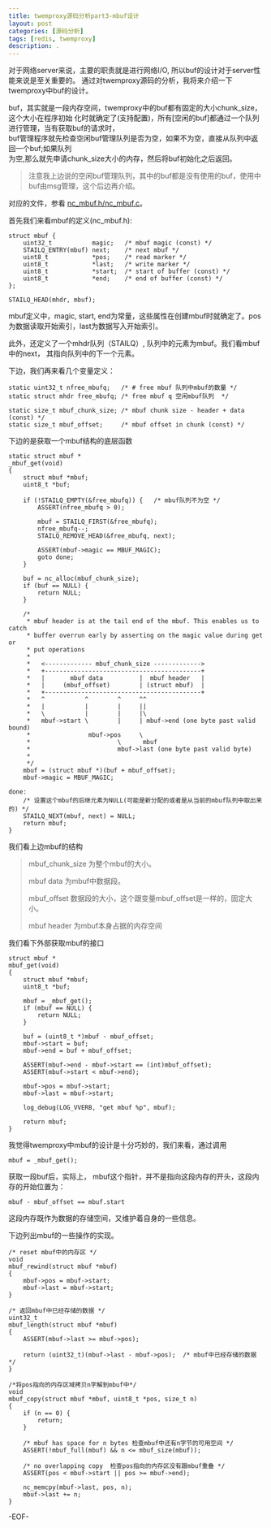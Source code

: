 ```yaml
---
title: twemproxy源码分析part3-mbuf设计
layout: post
categories: [源码分析]
tags: [redis, twemproxy]
description: .
---
```


对于网络server来说，主要的职责就是进行网络I/O, 所以buf的设计对于server性能来说是至关重要的。
通过对twemproxy源码的分析，我将来介绍一下twemproxy中buf的设计。  

buf，其实就是一段内存空间，twemproxy中的buf都有固定的大小chunk_size，这个大小在程序初始
化时就确定了(支持配置)，所有[空闲的buf]都通过一个队列进行管理，当有获取buf的请求时，  
buf管理程序就先检查空闲buf管理队列是否为空，如果不为空，直接从队列中返回一个buf;如果队列  
为空,那么就先申请chunk_size大小的内存，然后将buf初始化之后返回。  

> 注意我上边说的空闲buf管理队列，其中的buf都是没有使用的buf，使用中buf由msg管理，这个后边再介绍。  

对应的文件，参看 [nc_mbuf.h/nc_mbuf.c](https://github.com/twitter/twemproxy/tree/master/src)。  

首先我们来看mbuf的定义(nc_mbuf.h):  

	struct mbuf {
		uint32_t           magic;   /* mbuf magic (const) */
		STAILQ_ENTRY(mbuf) next;    /* next mbuf */
		uint8_t            *pos;    /* read marker */
		uint8_t            *last;   /* write marker */
		uint8_t            *start;  /* start of buffer (const) */
		uint8_t            *end;    /* end of buffer (const) */
	};  

	STAILQ_HEAD(mhdr, mbuf);  

mbuf定义中，magic, start, end为常量，这些属性在创建mbuf时就确定了。pos为数据读取开始索引，last为数据写入开始索引。  

此外，还定义了一个mhdr队列（STAILQ）, 队列中的元素为mbuf。我们看mbuf中的next， 其指向队列中的下一个元素。  

下边，我们再来看几个变量定义：  

	static uint32_t nfree_mbufq;   /* # free mbuf 队列中mbuf的数量 */
	static struct mhdr free_mbufq; /* free mbuf q 空闲mbuf队列  */

	static size_t mbuf_chunk_size; /* mbuf chunk size - header + data (const) */
	static size_t mbuf_offset;     /* mbuf offset in chunk (const) */

下边的是获取一个mbuf结构的底层函数  

	static struct mbuf *
	_mbuf_get(void)
	{
		struct mbuf *mbuf;
		uint8_t *buf;

		if (!STAILQ_EMPTY(&free_mbufq)) {	/* mbuf队列不为空 */
		    ASSERT(nfree_mbufq > 0);

		    mbuf = STAILQ_FIRST(&free_mbufq);
		    nfree_mbufq--;
		    STAILQ_REMOVE_HEAD(&free_mbufq, next);

		    ASSERT(mbuf->magic == MBUF_MAGIC);
		    goto done;
		}

		buf = nc_alloc(mbuf_chunk_size);
		if (buf == NULL) {
		    return NULL;
		}

		/*
		 * mbuf header is at the tail end of the mbuf. This enables us to catch
		 * buffer overrun early by asserting on the magic value during get or
		 * put operations
		 *
		 *   <------------- mbuf_chunk_size ------------->
		 *   +-------------------------------------------+
		 *   |       mbuf data          |  mbuf header   |
		 *   |     (mbuf_offset)        | (struct mbuf)  |
		 *   +-------------------------------------------+
		 *   ^           ^        ^     ^^
		 *   |           |        |     ||
		 *   \           |        |     |\
		 *   mbuf->start \        |     | mbuf->end (one byte past valid bound)
		 *                mbuf->pos     \
		 *                        \      mbuf
		 *                        mbuf->last (one byte past valid byte)
		 *
		 */
		mbuf = (struct mbuf *)(buf + mbuf_offset);
		mbuf->magic = MBUF_MAGIC;

	done:
		/* 设置这个mbuf的后继元素为NULL(可能是新分配的或者是从当前的mbuf队列中取出来的) */
		STAILQ_NEXT(mbuf, next) = NULL;	
		return mbuf;
	}

我们看上边mbuf的结构  

> mbuf_chunk_size 为整个mbuf的大小。 
>  
> mbuf data	为mbuf中数据段。  
> 
> mbuf_offset	数据段的大小，这个跟变量mbuf_offset是一样的，固定大小。 
>  
> mbuf header 为mbuf本身占据的内存空间  

我们看下外部获取mbuf的接口  

	struct mbuf *
	mbuf_get(void)
	{
		struct mbuf *mbuf;
		uint8_t *buf;

		mbuf = _mbuf_get();
		if (mbuf == NULL) {
		    return NULL;
		}

		buf = (uint8_t *)mbuf - mbuf_offset;
		mbuf->start = buf;
		mbuf->end = buf + mbuf_offset;

		ASSERT(mbuf->end - mbuf->start == (int)mbuf_offset);
		ASSERT(mbuf->start < mbuf->end);

		mbuf->pos = mbuf->start;
		mbuf->last = mbuf->start;

		log_debug(LOG_VVERB, "get mbuf %p", mbuf);

		return mbuf;
	}  

我觉得twemproxy中mbuf的设计是十分巧妙的，我们来看，通过调用  

	mbuf = _mbuf_get();

获取一段buf后，实际上， mbuf这个指针，并不是指向这段内存的开头，这段内存的开始位置为：  

	mbuf - mbuf_offset == mbuf.start  

这段内存既作为数据的存储空间，又维护着自身的一些信息。  

下边列出mbuf的一些操作的实现。  
	
	/* reset mbuf中的内存区 */
	void
	mbuf_rewind(struct mbuf *mbuf)
	{
		mbuf->pos = mbuf->start;
		mbuf->last = mbuf->start;
	}  

	/* 返回mbuf中已经存储的数据 */
	uint32_t
	mbuf_length(struct mbuf *mbuf)
	{
		ASSERT(mbuf->last >= mbuf->pos);

		return (uint32_t)(mbuf->last - mbuf->pos);	/* mbuf中已经存储的数据 */
	}  
	
	/*将pos指向的内存区域拷贝n字解到mbuf中*/
	void
	mbuf_copy(struct mbuf *mbuf, uint8_t *pos, size_t n)
	{
		if (n == 0) {
		    return;
		}

		/* mbuf has space for n bytes 检查mbuf中还有n字节的可用空间 */
		ASSERT(!mbuf_full(mbuf) && n <= mbuf_size(mbuf));

		/* no overlapping copy  检查pos指向的内存区没有跟mbuf重叠 */
		ASSERT(pos < mbuf->start || pos >= mbuf->end);

		nc_memcpy(mbuf->last, pos, n);
		mbuf->last += n;
	}  

-EOF-





























